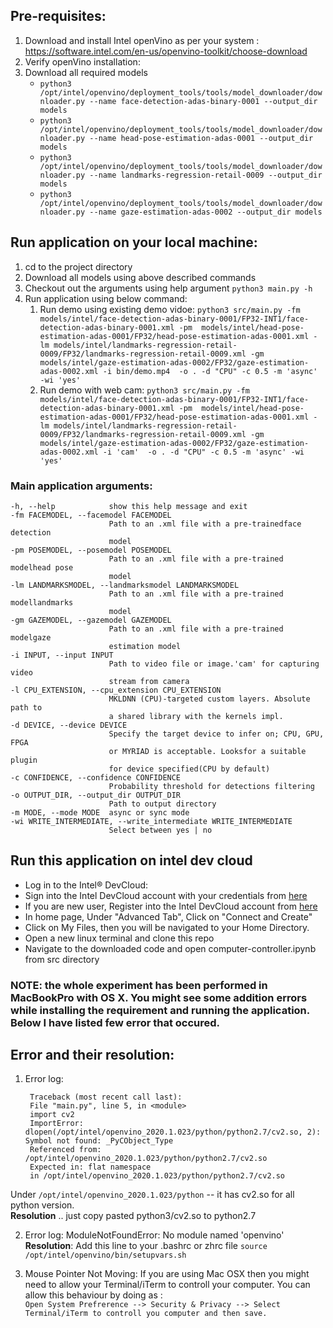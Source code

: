 ## Pre-requisites:
1. Download and install Intel openVino as per your system : https://software.intel.com/en-us/openvino-toolkit/choose-download
2. Verify openVino installation:
2. Download all required models
    * `python3 /opt/intel/openvino/deployment_tools/tools/model_downloader/downloader.py --name face-detection-adas-binary-0001 --output_dir models`
    * `python3 /opt/intel/openvino/deployment_tools/tools/model_downloader/downloader.py --name head-pose-estimation-adas-0001 --output_dir models`
    * `python3 /opt/intel/openvino/deployment_tools/tools/model_downloader/downloader.py --name landmarks-regression-retail-0009 --output_dir models`
    * `python3 /opt/intel/openvino/deployment_tools/tools/model_downloader/downloader.py --name gaze-estimation-adas-0002 --output_dir models`


## Run application on your local machine:
1. cd to the project directory
2. Download all models using above described commands
3. Checkout out the arguments using help argument
    `python3 main.py -h`
4. Run application using below command:
   1. Run demo using existing demo vidoe:
   `python3 src/main.py -fm models/intel/face-detection-adas-binary-0001/FP32-INT1/face-detection-adas-binary-0001.xml -pm  models/intel/head-pose-estimation-adas-0001/FP32/head-pose-estimation-adas-0001.xml -lm models/intel/landmarks-regression-retail-0009/FP32/landmarks-regression-retail-0009.xml -gm models/intel/gaze-estimation-adas-0002/FP32/gaze-estimation-adas-0002.xml -i bin/demo.mp4  -o . -d "CPU" -c 0.5 -m 'async' -wi 'yes'`
   2. Run demo with web cam:
    `python3 src/main.py -fm models/intel/face-detection-adas-binary-0001/FP32-INT1/face-detection-adas-binary-0001.xml -pm  models/intel/head-pose-estimation-adas-0001/FP32/head-pose-estimation-adas-0001.xml -lm models/intel/landmarks-regression-retail-0009/FP32/landmarks-regression-retail-0009.xml -gm models/intel/gaze-estimation-adas-0002/FP32/gaze-estimation-adas-0002.xml -i 'cam'  -o . -d "CPU" -c 0.5 -m 'async' -wi 'yes'`

### Main application arguments:
  ```
  -h, --help            show this help message and exit
  -fm FACEMODEL, --facemodel FACEMODEL
                        Path to an .xml file with a pre-trainedface detection
                        model
  -pm POSEMODEL, --posemodel POSEMODEL
                        Path to an .xml file with a pre-trained modelhead pose
                        model
  -lm LANDMARKSMODEL, --landmarksmodel LANDMARKSMODEL
                        Path to an .xml file with a pre-trained modellandmarks
                        model
  -gm GAZEMODEL, --gazemodel GAZEMODEL
                        Path to an .xml file with a pre-trained modelgaze
                        estimation model
  -i INPUT, --input INPUT
                        Path to video file or image.'cam' for capturing video
                        stream from camera
  -l CPU_EXTENSION, --cpu_extension CPU_EXTENSION
                        MKLDNN (CPU)-targeted custom layers. Absolute path to
                        a shared library with the kernels impl.
  -d DEVICE, --device DEVICE
                        Specify the target device to infer on; CPU, GPU, FPGA
                        or MYRIAD is acceptable. Looksfor a suitable plugin
                        for device specified(CPU by default)
  -c CONFIDENCE, --confidence CONFIDENCE
                        Probability threshold for detections filtering
  -o OUTPUT_DIR, --output_dir OUTPUT_DIR
                        Path to output directory
  -m MODE, --mode MODE  async or sync mode
  -wi WRITE_INTERMEDIATE, --write_intermediate WRITE_INTERMEDIATE
                        Select between yes | no

```

## Run this application on intel dev cloud
- Log in to the Intel® DevCloud:
- Sign into the Intel DevCloud account with your credentials from [here](https://software.intel.com/en-us/devcloud/edge)
- If you are new user, Register into the Intel DevCloud account from [here](https://inteliotgnew.secure.force.com/devcloudsignup)
- In home page, Under "Advanced Tab", Click on "Connect and Create"
- Click on My Files, then you will be navigated to your Home Directory.
- Open a new linux terminal and clone this repo
- Navigate to the downloaded code and open computer-controller.ipynb from src directory


### NOTE: the whole experiment has been performed in MacBookPro with OS X. You might see some addition errors while installing the requirement and running the application. Below I have listed few error that occured. 

## Error and their resolution:
1. Error log: 
   ```
    Traceback (most recent call last):
    File "main.py", line 5, in <module>
    import cv2
    ImportError: dlopen(/opt/intel/openvino_2020.1.023/python/python2.7/cv2.so, 2): Symbol not found: _PyCObject_Type
    Referenced from: /opt/intel/openvino_2020.1.023/python/python2.7/cv2.so
    Expected in: flat namespace
    in /opt/intel/openvino_2020.1.023/python/python2.7/cv2.so
    ```

Under `/opt/intel/openvino_2020.1.023/python` -- it has cv2.so for all python version.  
**Resolution** .. just copy pasted python3/cv2.so to python2.7

2. Error log: ModuleNotFoundError: No module named 'openvino'  
    **Resolution**: Add this line to your .bashrc or zhrc file `source /opt/intel/openvino/bin/setupvars.sh`

3. Mouse Pointer Not Moving:
    If you are using Mac OSX then you might need to allow  your Terminal/iTerm to controll your computer. You can allow this behaviour by doing as :  
    `Open System Prefrerence --> Security & Privacy --> Select Terminal/iTerm to controll you computer and then save.`


